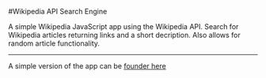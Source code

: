 #Wikipedia API Search Engine

A simple Wikipedia JavaScript app using the Wikipedia API. Search for Wikipedia articles returning links and a short decription. Also allows for random article functionality.
_______

A simple version of the app can be [founder here](https://jpmcb.github.io/Wikipedia-API-search-engine/)